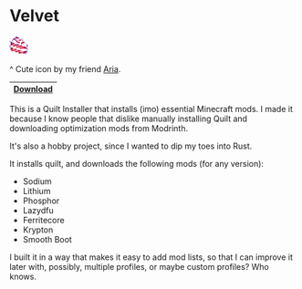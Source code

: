 # Velvet

![Icon](docs/icon.png)

^ Cute icon by my friend [Aria](https://twitter.com/sepiaclockworks).

|[Download](https://nightly.link/derspyy/velvet/workflows/rust/main)|
|--|

This is a Quilt Installer that installs (imo) essential Minecraft mods.
I made it because I know people that dislike manually installing Quilt and downloading optimization mods from Modrinth.

It's also a hobby project, since I wanted to dip my toes into Rust.

It installs quilt, and downloads the following mods (for any version):

- Sodium
- Lithium
- Phosphor
- Lazydfu
- Ferritecore
- Krypton
- Smooth Boot

I built it in a way that makes it easy to add mod lists, so that I can improve it later with, possibly, multiple profiles, or maybe custom profiles? Who knows.
